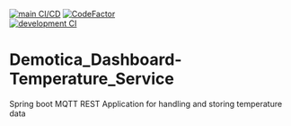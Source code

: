 [![main CI/CD](https://github.com/Rudolfisky/Demotica_Dashboard-Temperature_Service/actions/workflows/main_CI-CD.yml/badge.svg)](https://github.com/Rudolfisky/Demotica_Dashboard-Temperature_Service/actions/workflows/main_CI-CD.yml)
[![CodeFactor](https://www.codefactor.io/repository/github/rudolfisky/demotica_dashboard-temperature_service/badge)](https://www.codefactor.io/repository/github/rudolfisky/demotica_dashboard-temperature_service)
<br/>
[![development CI](https://github.com/Rudolfisky/Demotica_Dashboard-Temperature_Service/actions/workflows/development_CI.yml/badge.svg)](https://github.com/Rudolfisky/Demotica_Dashboard-Temperature_Service/actions/workflows/development_CI.yml)
# Demotica_Dashboard-Temperature_Service
Spring boot MQTT REST Application for handling and storing temperature data
